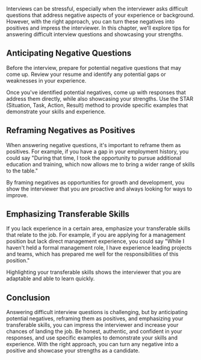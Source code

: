 
Interviews can be stressful, especially when the interviewer asks difficult questions that address negative aspects of your experience or background. However, with the right approach, you can turn these negatives into positives and impress the interviewer. In this chapter, we'll explore tips for answering difficult interview questions and showcasing your strengths.

Anticipating Negative Questions
-------------------------------

Before the interview, prepare for potential negative questions that may come up. Review your resume and identify any potential gaps or weaknesses in your experience.

Once you've identified potential negatives, come up with responses that address them directly, while also showcasing your strengths. Use the STAR (Situation, Task, Action, Result) method to provide specific examples that demonstrate your skills and experience.

Reframing Negatives as Positives
--------------------------------

When answering negative questions, it's important to reframe them as positives. For example, if you have a gap in your employment history, you could say "During that time, I took the opportunity to pursue additional education and training, which now allows me to bring a wider range of skills to the table."

By framing negatives as opportunities for growth and development, you show the interviewer that you are proactive and always looking for ways to improve.

Emphasizing Transferable Skills
-------------------------------

If you lack experience in a certain area, emphasize your transferable skills that relate to the job. For example, if you are applying for a management position but lack direct management experience, you could say "While I haven't held a formal management role, I have experience leading projects and teams, which has prepared me well for the responsibilities of this position."

Highlighting your transferable skills shows the interviewer that you are adaptable and able to learn quickly.

Conclusion
----------

Answering difficult interview questions is challenging, but by anticipating potential negatives, reframing them as positives, and emphasizing your transferable skills, you can impress the interviewer and increase your chances of landing the job. Be honest, authentic, and confident in your responses, and use specific examples to demonstrate your skills and experience. With the right approach, you can turn any negative into a positive and showcase your strengths as a candidate.

